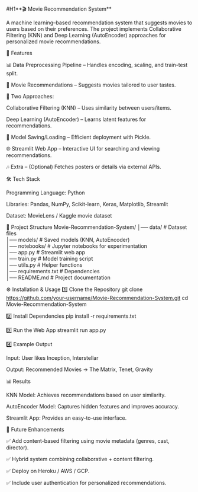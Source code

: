 #H1**🎬 Movie Recommendation System**

A machine learning–based recommendation system that suggests movies to users based on their preferences. The project implements Collaborative Filtering (KNN) and Deep Learning (AutoEncoder) approaches for personalized movie recommendations.

🚀 Features

📊 Data Preprocessing Pipeline – Handles encoding, scaling, and train-test split.

🎥 Movie Recommendations – Suggests movies tailored to user tastes.

🤖 Two Approaches:

Collaborative Filtering (KNN) – Uses similarity between users/items.

Deep Learning (AutoEncoder) – Learns latent features for recommendations.

💾 Model Saving/Loading – Efficient deployment with Pickle.

🌐 Streamlit Web App – Interactive UI for searching and viewing recommendations.

🎶 Extra – (Optional) Fetches posters or details via external APIs.

🛠️ Tech Stack

Programming Language: Python

Libraries: Pandas, NumPy, Scikit-learn, Keras, Matplotlib, Streamlit

Dataset: MovieLens / Kaggle movie dataset

📂 Project Structure
Movie-Recommendation-System/
│── data/                 # Dataset files  
│── models/               # Saved models (KNN, AutoEncoder)  
│── notebooks/            # Jupyter notebooks for experimentation  
│── app.py                # Streamlit web app  
│── train.py              # Model training script  
│── utils.py              # Helper functions  
│── requirements.txt      # Dependencies  
│── README.md             # Project documentation  

⚙️ Installation & Usage
1️⃣ Clone the Repository
git clone https://github.com/your-username/Movie-Recommendation-System.git
cd Movie-Recommendation-System

2️⃣ Install Dependencies
pip install -r requirements.txt

3️⃣ Run the Web App
streamlit run app.py

4️⃣ Example Output

Input: User likes Inception, Interstellar

Output: Recommended Movies → The Matrix, Tenet, Gravity

📊 Results

KNN Model: Achieves recommendations based on user similarity.

AutoEncoder Model: Captures hidden features and improves accuracy.

Streamlit App: Provides an easy-to-use interface.

🔮 Future Enhancements

✅ Add content-based filtering using movie metadata (genres, cast, director).

✅ Hybrid system combining collaborative + content filtering.

✅ Deploy on Heroku / AWS / GCP.

✅ Include user authentication for personalized recommendations.
